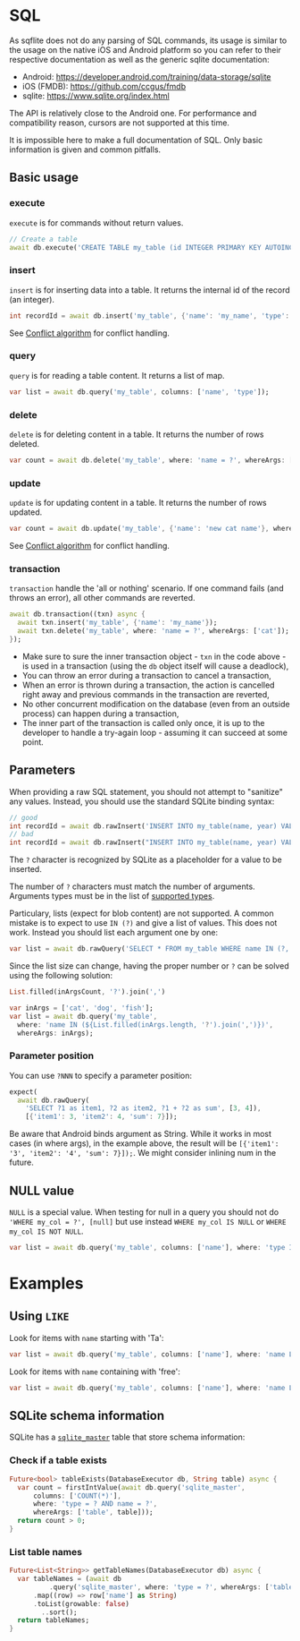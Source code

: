 # SQL

As sqflite does not do any parsing of SQL commands, its usage is similar to 
the usage on the native iOS and Android platform so you can refer to their 
respective documentation as well as the generic sqlite documentation:
- Android: https://developer.android.com/training/data-storage/sqlite
- iOS (FMDB): https://github.com/ccgus/fmdb
- sqlite: https://www.sqlite.org/index.html

The API is relatively close to the Android one. For performance and compatibility reason, 
cursors are not supported at this time.

It is impossible here to make a full documentation of SQL. Only basic information is given
and common pitfalls.

## Basic usage

### execute

`execute` is for commands without return values.

```dart
// Create a table
await db.execute('CREATE TABLE my_table (id INTEGER PRIMARY KEY AUTOINCREMENT, name TEXT, type TEXT)');
```

### insert

`insert` is for inserting data into a table. It returns the internal id of the record (an integer).

```dart
int recordId = await db.insert('my_table', {'name': 'my_name', 'type': 'my_type'});
```

See [Conflict algorithm](conflict_algorithm.md) for conflict handling.

### query

`query` is for reading a table content. It returns a list of map.

```dart
var list = await db.query('my_table', columns: ['name', 'type']);
```

### delete

`delete` is for deleting content in a table. It returns the number of rows deleted.

```dart
var count = await db.delete('my_table', where: 'name = ?', whereArgs: ['cat']);
```

### update

`update` is for updating content in a table. It returns the number of rows updated.

```dart
var count = await db.update('my_table', {'name': 'new cat name'}, where: 'name = ?', whereArgs: ['cat']);
```

See [Conflict algorithm](conflict_algorithm.md) for conflict handling.

### transaction

`transaction` handle the 'all or nothing' scenario. If one command fails (and throws an error), all other commands are reverted.

```dart
await db.transaction((txn) async {
  await txn.insert('my_table', {'name': 'my_name'});
  await txn.delete('my_table', where: 'name = ?', whereArgs: ['cat']);
});
```

* Make sure to sure the inner transaction object - `txn` in the code above - is used in a transaction (using the `db` object itself will cause a deadlock),
* You can throw an error during a transaction to cancel a transaction,
* When an error is thrown during a transaction, the action is cancelled right away and previous commands in the transaction are reverted,
* No other concurrent modification on the database (even from an outside process) can happen during a transaction,
* The inner part of the transaction is called only once, it is up to the developer to handle a try-again loop - assuming it can succeed at some point.

## Parameters

When providing a raw SQL statement, you should not attempt to "sanitize" any values. Instead, you
should use the standard SQLite binding syntax:

```dart
// good
int recordId = await db.rawInsert('INSERT INTO my_table(name, year) VALUES (?, ?)', ['my_name', 2019]);
// bad
int recordId = await db.rawInsert("INSERT INTO my_table(name, year) VALUES ('my_name', 2019)");
```

The `?` character is recognized by SQLite as a placeholder for a value to be inserted.

The number of `?` characters must match the number of arguments. Arguments types must be in the list of 
[supported types](supported_types.md).

Particulary, lists (expect for blob content) are not supported. A common mistake is to expect to use `IN (?)` and give a list
of values. This does not work. Instead you should list each argument one by one:

```dart
var list = await db.rawQuery('SELECT * FROM my_table WHERE name IN (?, ?, ?)', ['cat', 'dog', 'fish']);
```

Since the list size can change, having the proper number or `?` can be solved using the following solution:

```dart
List.filled(inArgsCount, '?').join(',')
```

```dart
var inArgs = ['cat', 'dog', 'fish'];
var list = await db.query('my_table',
  where: 'name IN (${List.filled(inArgs.length, '?').join(',')})',
  whereArgs: inArgs);
```

### Parameter position

You can use `?NNN` to specify a parameter position:

```dart
expect(
  await db.rawQuery(
    'SELECT ?1 as item1, ?2 as item2, ?1 + ?2 as sum', [3, 4]),
    [{'item1': 3, 'item2': 4, 'sum': 7}]);
```

Be aware that Android binds argument as String. While it works in most cases (in where args), in the example above, the result
 will be `[{'item1': '3', 'item2': '4', 'sum': 7}]);`. We might consider inlining num in the future.


## NULL value

`NULL` is a special value. When testing for null in a query you should not do `'WHERE my_col = ?', [null]` but use 
instead `WHERE my_col IS NULL` or `WHERE my_col IS NOT NULL`.

```dart
var list = await db.query('my_table', columns: ['name'], where: 'type IS NULL');
```

# Examples

## Using `LIKE`

Look for items with `name` starting with 'Ta':

```dart
var list = await db.query('my_table', columns: ['name'], where: 'name LIKE ?', whereArgs: ['Ta%']);
```

Look for items with `name` containing with 'free':

```dart
var list = await db.query('my_table', columns: ['name'], where: 'name LIKE ?', whereArgs: ['%free%']);
```

## SQLite schema information

SQLite has a [`sqlite_master`](https://www.sqlite.org/faq.html#q7) table that store schema information:

### Check if a table exists

```dart
Future<bool> tableExists(DatabaseExecutor db, String table) async {
  var count = firstIntValue(await db.query('sqlite_master',
      columns: ['COUNT(*)'],
      where: 'type = ? AND name = ?',
      whereArgs: ['table', table]));
  return count > 0;
}
```

### List table names

```dart
Future<List<String>> getTableNames(DatabaseExecutor db) async {
  var tableNames = (await db
          .query('sqlite_master', where: 'type = ?', whereArgs: ['table']))
      .map((row) => row['name'] as String)
      .toList(growable: false)
        ..sort();
  return tableNames;
}
```
